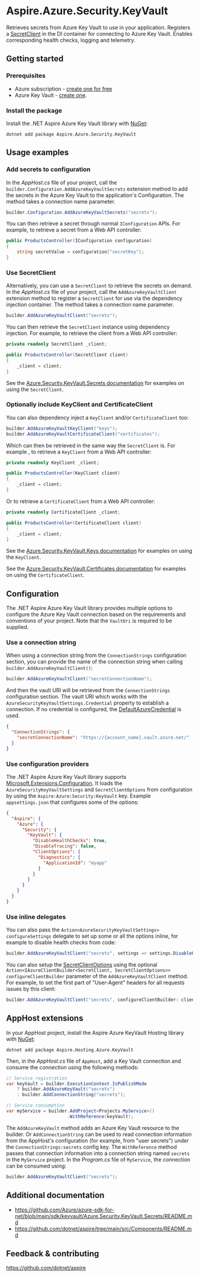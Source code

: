 # Aspire.Azure.Security.KeyVault

Retrieves secrets from Azure Key Vault to use in your application. Registers a [SecretClient](https://learn.microsoft.com/dotnet/api/azure.security.keyvault.secrets.secretclient) in the DI container for connecting to Azure Key Vault. Enables corresponding health checks, logging and telemetry.

## Getting started

### Prerequisites

- Azure subscription - [create one for free](https://azure.microsoft.com/free/)
- Azure Key Vault - [create one](https://learn.microsoft.com/azure/key-vault/general/quick-create-portal).

### Install the package

Install the .NET Aspire Azure Key Vault library with [NuGet](https://www.nuget.org):

```dotnetcli
dotnet add package Aspire.Azure.Security.KeyVault
```

## Usage examples

### Add secrets to configuration

In the _AppHost.cs_ file of your project, call the `builder.Configuration.AddAzureKeyVaultSecrets` extension method to add the secrets in the Azure Key Vault to the application's Configuration. The method takes a connection name parameter.

```csharp
builder.Configuration.AddAzureKeyVaultSecrets("secrets");
```

You can then retrieve a secret through normal `IConfiguration` APIs. For example, to retrieve a secret from a Web API controller:

```csharp
public ProductsController(IConfiguration configuration)
{
    string secretValue = configuration["secretKey"];
}
```

### Use SecretClient

Alternatively, you can use a `SecretClient` to retrieve the secrets on demand. In the _AppHost.cs_ file of your project, call the `AddAzureKeyVaultClient` extension method to register a `SecretClient` for use via the dependency injection container. The method takes a connection name parameter.

```csharp
builder.AddAzureKeyVaultClient("secrets");
```

You can then retrieve the `SecretClient` instance using dependency injection. For example, to retrieve the client from a Web API controller:

```csharp
private readonly SecretClient _client;

public ProductsController(SecretClient client)
{
    _client = client;
}
```

See the [Azure.Security.KeyVault.Secrets documentation](https://github.com/Azure/azure-sdk-for-net/blob/main/sdk/keyvault/Azure.Security.KeyVault.Secrets/README.md) for examples on using the `SecretClient`.

### Optionally include KeyClient and CertificateClient

You can also dependency inject a `KeyClient` and/or `CertificateClient` too:

```csharp
builder.AddAzureKeyVaultKeyClient("keys");
builder.AddAzureKeyVaultCertificateClient("certificates");
```

Which can then be retrieved in the same way the `SecretClient` is. For example , to retrieve a `KeyClient` from a Web API controller:

```csharp
private readonly KeyClient _client;

public ProductsController(KeyClient client)
{
    _client = client;
}
```

Or to retrieve a `CertificateClient` from a Web API controller:

```csharp
private readonly CertificateClient _client;

public ProductsController(CertificateClient client)
{
    _client = client;
}
```

See the [Azure.Security.KeyVault.Keys documentation](https://github.com/Azure/azure-sdk-for-net/blob/main/sdk/keyvault/Azure.Security.KeyVault.Keys/README.md) for examples on using the `KeyClient`.

See the [Azure.Security.KeyVault.Certificates documentation](https://github.com/Azure/azure-sdk-for-net/blob/main/sdk/keyvault/Azure.Security.KeyVault.Certificates/README.md) for examples on using the `CertificateClient`.

## Configuration

The .NET Aspire Azure Key Vault library provides multiple options to configure the Azure Key Vault connection based on the requirements and conventions of your project. Note that the `VaultUri` is required to be supplied.

### Use a connection string

When using a connection string from the `ConnectionStrings` configuration section, you can provide the name of the connection string when calling `builder.AddAzureKeyVaultClient()`:

```csharp
builder.AddAzureKeyVaultClient("secretConnectionName");
```

And then the vault URI will be retrieved from the `ConnectionStrings` configuration section. The vault URI which works with the `AzureSecurityKeyVaultSettings.Credential` property to establish a connection. If no credential is configured, the [DefaultAzureCredential](https://learn.microsoft.com/dotnet/api/azure.identity.defaultazurecredential) is used.

```json
{
  "ConnectionStrings": {
    "secretConnectionName": "https://{account_name}.vault.azure.net/"
  }
}
```

### Use configuration providers

The .NET Aspire Azure Key Vault library supports [Microsoft.Extensions.Configuration](https://learn.microsoft.com/dotnet/api/microsoft.extensions.configuration). It loads the `AzureSecurityKeyVaultSettings` and `SecretClientOptions` from configuration by using the `Aspire:Azure:Security:KeyVault` key. Example `appsettings.json` that configures some of the options:

```json
{
  "Aspire": {
    "Azure": {
      "Security": {
        "KeyVault": {
          "DisableHealthChecks": true,
          "DisableTracing": false,
          "ClientOptions": {
            "Diagnostics": {
              "ApplicationId": "myapp"
            }
          }
        }
      }
    }
  }
}
```

### Use inline delegates

You can also pass the `Action<AzureSecurityKeyVaultSettings> configureSettings` delegate to set up some or all the options inline, for example to disable health checks from code:

```csharp
builder.AddAzureKeyVaultClient("secrets", settings => settings.DisableHealthChecks = true);
```

You can also setup the [SecretClientOptions](https://learn.microsoft.com/dotnet/api/azure.security.keyvault.secrets.secretclientoptions) using the optional `Action<IAzureClientBuilder<SecretClient, SecretClientOptions>> configureClientBuilder` parameter of the `AddAzureKeyVaultClient` method. For example, to set the first part of "User-Agent" headers for all requests issues by this client:

```csharp
builder.AddAzureKeyVaultClient("secrets", configureClientBuilder: clientBuilder => clientBuilder.ConfigureOptions(options => options.Diagnostics.ApplicationId = "myapp"));
```

## AppHost extensions

In your AppHost project, install the Aspire Azure KeyVault Hosting library with [NuGet](https://www.nuget.org):

```dotnetcli
dotnet add package Aspire.Hosting.Azure.KeyVault
```

Then, in the _AppHost.cs_ file of `AppHost`, add a Key Vault connection and consume the connection using the following methods:

```csharp
// Service registration
var keyVault = builder.ExecutionContext.IsPublishMode
    ? builder.AddAzureKeyVault("secrets")
    : builder.AddConnectionString("secrets");

// Service consumption
var myService = builder.AddProject<Projects.MyService>()
                       .WithReference(keyVault);
```

The `AddAzureKeyVault` method adds an Azure Key Vault resource to the builder. Or `AddConnectionString` can be used to read connection information from the AppHost's configuration (for example, from "user secrets") under the `ConnectionStrings:secrets` config key. The `WithReference` method passes that connection information into a connection string named `secrets` in the `MyService` project. In the _Program.cs_ file of `MyService`, the connection can be consumed using:

```csharp
builder.AddAzureKeyVaultClient("secrets");
```

## Additional documentation

* https://github.com/Azure/azure-sdk-for-net/blob/main/sdk/keyvault/Azure.Security.KeyVault.Secrets/README.md
* https://github.com/dotnet/aspire/tree/main/src/Components/README.md

## Feedback & contributing

https://github.com/dotnet/aspire
